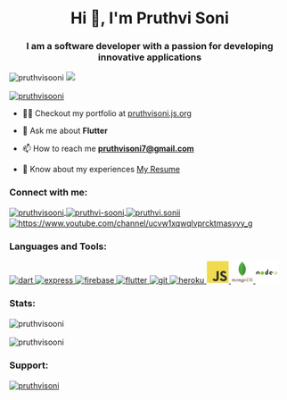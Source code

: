 <h1 align="center">Hi 👋, I'm Pruthvi Soni</h1>
<h3 align="center">I am a software developer with a passion for developing innovative applications</h3>

<p align="left"> 
  <img src="https://komarev.com/ghpvc/?username=pruthvisooni&label=Profile%20views&color=0e75b6&style=flat" alt="pruthvisooni" /> 
  <img src="https://wakatime.com/badge/user/d4b6a03f-d30d-44ff-8e42-427244fd00ce.svg"/>
</p>

<p align="left"> 
  <a href="https://github.com/ryo-ma/github-profile-trophy">
    <img align="center" src="https://github-profile-trophy.vercel.app/?username=pruthvisooni&theme=onedark&margin-w=10&margin-h=10" alt="pruthvisooni"/>
  </a>
</p>

- 👨‍💻 Checkout my portfolio at [pruthvisoni.js.org](https://pruthvisoni.js.org/)

- 💬 Ask me about **Flutter**

- 📫 How to reach me **pruthvisoni7@gmail.com**

- 📄 Know about my experiences [My Resume](https://shorturl.at/opzX6)

<h3 align="left">Connect with me:</h3>
  <p align="left">
    <a href="https://twitter.com/pruthvisooni" target="blank">
      <img align="center" src="https://raw.githubusercontent.com/rahuldkjain/github-profile-readme-generator/master/src/images/icons/Social/twitter.svg" alt="pruthvisooni" height="30" width="40" />
    </a>
    <a href="https://linkedin.com/in/pruthvi-sooni" target="blank">
      <img align="center" src="https://raw.githubusercontent.com/rahuldkjain/github-profile-readme-generator/master/src/images/icons/Social/linked-in-alt.svg" alt="pruthvi-sooni" height="30" width="40" />
    </a>
    <a href="https://instagram.com/pruthvi.sonii" target="blank">
      <img align="center" src="https://raw.githubusercontent.com/rahuldkjain/github-profile-readme-generator/master/src/images/icons/Social/instagram.svg" alt="pruthvi.sonii" height="30" width="40" />
    </a>
    <a href="https://www.youtube.com/c/https://www.youtube.com/channel/ucvw1xqwqlvprcktmasyvy_g" target="blank">
      <img align="center" src="https://raw.githubusercontent.com/rahuldkjain/github-profile-readme-generator/master/src/images/icons/Social/youtube.svg" alt="https://www.youtube.com/channel/ucvw1xqwqlvprcktmasyvy_g" height="30" width="40" />
    </a>
  </p>

<h3 align="left">Languages and Tools:</h3>
  <p align="left"> 
    <a href="https://dart.dev" target="_blank"> 
      <img src="https://www.vectorlogo.zone/logos/dartlang/dartlang-icon.svg" alt="dart" width="40" height="40"/> 
    </a> 
    <a href="https://expressjs.com" target="_blank"> 
      <img src="https://assets.website-files.com/61ca3f775a79ec5f87fcf937/6202fcdee5ee8636a145a41b_1234.png" alt="express" width="40" height="40"/> 
    </a> 
    <a href="https://firebase.google.com/" target="_blank">
     <img src="https://www.vectorlogo.zone/logos/firebase/firebase-icon.svg" alt="firebase" width="40" height="40"/> 
    </a> 
    <a href="https://flutter.dev" target="_blank"> 
      <img src="https://www.vectorlogo.zone/logos/flutterio/flutterio-icon.svg" alt="flutter" width="40" height="40"/> 
    </a> 
    <a href="https://git-scm.com/" target="_blank"> 
      <img src="https://www.vectorlogo.zone/logos/git-scm/git-scm-icon.svg" alt="git" width="40" height="40"/> 
    </a> 
    <a href="https://heroku.com" target="_blank"> 
      <img src="https://www.vectorlogo.zone/logos/heroku/heroku-icon.svg" alt="heroku" width="40" height="40"/> 
    </a> 
    <a href="https://developer.mozilla.org/en-US/docs/Web/JavaScript" target="_blank"> 
      <img src="https://raw.githubusercontent.com/devicons/devicon/master/icons/javascript/javascript-original.svg" alt="javascript" width="40" height="40"/> 
    </a> 
    <a href="https://www.mongodb.com/" target="_blank"> 
      <img src="https://raw.githubusercontent.com/devicons/devicon/master/icons/mongodb/mongodb-original-wordmark.svg" alt="mongodb" width="40" height="40"/> 
    </a> 
    <a href="https://nodejs.org" target="_blank"> 
      <img src="https://raw.githubusercontent.com/devicons/devicon/master/icons/nodejs/nodejs-original-wordmark.svg" alt="nodejs" width="40" height="40"/> 
    </a> 
  </p>


<h3 align="left">Stats:</h3>
  <div class="row">
    <p>
      <img align="center" src="https://github-readme-stats.vercel.app/api?username=pruthvisooni&show_icons=true&locale=en" alt="pruthvisooni" />
    </p>
    <p>
      <img align="center" src="https://github-readme-streak-stats.herokuapp.com/?user=pruthvisooni&" alt="pruthvisooni" />
    </p>
  </div>


<h3 align="left">Support:</h3>
  <p>
    <a href="https://www.buymeacoffee.com/pruthvisoni"> 
      <img align="center" src="https://cdn.buymeacoffee.com/buttons/v2/default-yellow.png" height="50" width="210" alt="pruthvisoni" />
    </a>
  </p>
<br>
<br>
